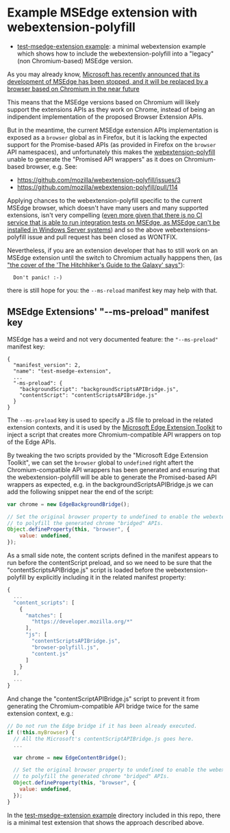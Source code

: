 Example MSEdge extension with webextension-polyfill
===================================================

- [test-msedge-extension example](https://github.com/rpl/example-msedge-extension-with-webextension-polyfill/tree/master/test-msedge-extension):
  a minimal webextension example which shows how to include the webextension-polyfill into a "legacy" (non Chromium-based) MSEdge version.

As you may already know, [Microsoft has recently announced that its development of MSEdge has been stopped, and it will be replaced by a
browser based on Chromium in the near future](https://blogs.windows.com/windowsexperience/2018/12/06/microsoft-edge-making-the-web-better-through-more-open-source-collaboration/)

This means that the MSEdge versions based on Chromium will likely support the extensions APIs as they work on Chrome, instead of being an indipendent
implementation of the proposed Browser Extension APIs.

But in the meantime, the current MSEdge extension APIs implementation is exposed as a `browser` global as in Firefox, but it is lacking the expected support for the
Promise-based APIs (as provided in Firefox on the `browser` API namespaces), and unfortunately this makes the [webextension-polyfill](https://github.com/mozilla/webextension-polyfill)
unable to generate the "Promised API wrappers" as it does on Chromium-based browser, e.g. See:

- https://github.com/mozilla/webextension-polyfill/issues/3
- https://github.com/mozilla/webextension-polyfill/pull/114

Applying chances to the webextension-polyfill specific to the current MSEdge browser, which doesn't have many users and many supported extensions, isn't very compelling
([even more given that there is no CI service that is able to run integration tests on MSEdge, as MSEdge can't be installed in Windows Server systems](https://superuser.com/questions/1247448/how-to-install-microsoft-edge-on-windows-server-2016)) and so the above
webextensions-polyfill issue and pull request has been closed as WONTFIX.

Nevertheless, if you are an extension developer that has to still work on an MSEdge extension until the switch to Chromium actually happpens then,
(as ["the cover of the 'The Hitchhiker's Guide to the Galaxy' says"](https://en.wikipedia.org/wiki/The_Hitchhiker%27s_Guide_to_the_Galaxy)):

      Don't panic! :-)

there is still hope for you: the `--ms-reload` manifest key may help with that.

## MSEdge Extensions' "--ms-preload" manifest key

MSEdge has a weird and not very documented feature: the `"--ms-preload"` manifest key:

```
{
  "manifest_version": 2,
  "name": "test-msedge-extension",
  ...
  "-ms-preload": {
    "backgroundScript": "backgroundScriptsAPIBridge.js",
    "contentScript": "contentScriptsAPIBridge.js"
  }
}
```

The `--ms-preload` key is used to specify a JS file to preload in the related extension contexts, and it is used by the [Microsoft Edge Extension Toolkit](https://docs.microsoft.com/en-us/microsoft-edge/extensions/guides/porting-chrome-extensions) to inject a script that creates more Chromium-compatible API wrappers
on top of the Edge APIs.

By tweaking the two scripts provided by the "Microsoft Edge Extension Toolkit", we can set the `browser` global to `undefined` right aftert the Chromium-compatible API wrappers
has been generated and ensuring that the webextension-polyfill will be able to generate the Promised-based API wrappers as expected, e.g. in the backgroundScriptsAPIBridge.js
we can add the following snippet near the end of the script:

```js
var chrome = new EdgeBackgroundBridge();

// Set the original browser property to undefined to enable the webextension-polyfill
// to polyfill the generated chrome "bridged" APIs.
Object.defineProperty(this, "browser", {
    value: undefined,
});
```

As a small side note, the content scripts defined in the manifest appears to run before the contentScript preload, and so we need to be sure that the "contentScriptsAPIBridge.js"
script is loaded before the webextension-polyfill by explicitly including it in the related manifest property:

```js
{
  ...
  "content_scripts": [
    {
      "matches": [
        "https://developer.mozilla.org/*"
      ],
      "js": [
        "contentScriptsAPIBridge.js",
        "browser-polyfill.js",
        "content.js"
      ]
    }
  ],
  ...
}
```

And change the "contentScriptAPIBridge.js" script to prevent it from generating the Chromium-compatible API bridge twice for the same extension context, e.g.:

```js
// Do not run the Edge bridge if it has been already executed.
if (!this.myBrowser) {
  // All the Microsoft's contentScriptAPIBridge.js goes here.
  ...

  var chrome = new EdgeContentBridge();

  // Set the original browser property to undefined to enable the webextension-polyfill
  // to polyfill the generated chrome "bridged" APIs.
  Object.defineProperty(this, "browser", {
    value: undefined,
  });
}
```

In the [test-msedge-extension example](https://github.com/rpl/example-msedge-extension-with-webextension-polyfill/tree/master/test-msedge-extension) directory included in this repo,
there is a minimal test extension that shows the approach described above.